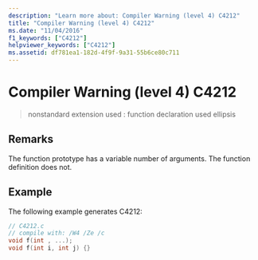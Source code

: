```yaml
---
description: "Learn more about: Compiler Warning (level 4) C4212"
title: "Compiler Warning (level 4) C4212"
ms.date: "11/04/2016"
f1_keywords: ["C4212"]
helpviewer_keywords: ["C4212"]
ms.assetid: df781ea1-182d-4f9f-9a31-55b6ce80c711
---
```

# Compiler Warning (level 4) C4212

> nonstandard extension used : function declaration used ellipsis

## Remarks

The function prototype has a variable number of arguments. The function definition does not.

## Example

The following example generates C4212:

```c
// C4212.c
// compile with: /W4 /Ze /c
void f(int , ...);
void f(int i, int j) {}
```

